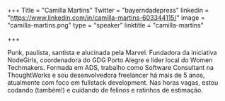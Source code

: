 +++
Title = "Camilla Martins"
Twitter = "bayerndadepress"
linkedin = "https://www.linkedin.com/in/camilla-martins-603344115/"
image = "camilla-martins.png"
type = "speaker"
linktitle = "camilla-martins"

+++

Punk, paulista, santista e alucinada pela Marvel. Fundadora da iniciativa NodeGirls, coordenadora do GDG Porto Alegre e líder local do Women Techmakers. Formada em ADS, trabalho como Software Consultant na ThoughtWorks e sou desenvolvedora freelancer há mais de 5 anos, atualmente com foco em fullstack development. Nas horas vagas, estou codando (também!) e cuidando de felinos e ratinhos de estimação.
